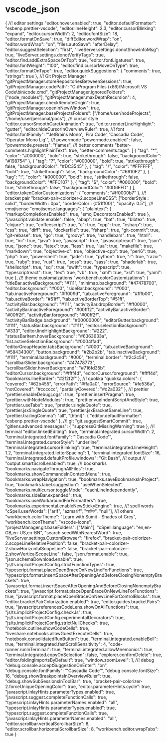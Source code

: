 # vscode_json

{
    //! editor settings
    "editor.hover.enabled": true,
    "editor.defaultFormatter": "esbenp.prettier-vscode",
    "editor.lineHeight": 2.3,
    "editor.cursorBlinking": "expand",
    "editor.cursorWidth": 2,
    "editor.fontSize": 18,
    "editor.formatOnSave": true,
    "diffEditor.wordWrap": "on",
    "editor.wordWrap": "on",
    "files.autoSave": "afterDelay",
    "editor.suggestSelection": "first",
    "liveServer.settings.donotShowInfoMsg": true,
    "liveServer.settings.donotVerifyTags": true,
    "editor.find.addExtraSpaceOnTop": true,
    "editor.fontLigatures": true,
    "editor.fontWeight": "100",
    "editor.find.cursorMoveOnType": true,
    "editor.formatOnType": true,
    "editor.quickSuggestions": {
        "comments": true,
        "strings": true
    },
    //! Git Project Manager
    "gitProjectManager.storeRepositoriesBetweenSessions": true,
    "gitProjectManager.codePath": "C:\\Program Files (x86)\\Microsoft VS Code\\bin\\code.cmd",
    "gitProjectManager.ignoredFolders": ["node_modules"],
    "gitProjectManager.maxDepthRecursion": 4,
    "gitProjectManager.checkRemoteOrigin": true,
    "gitProjectManager.openInNewWindow": true,
    "gitProjectManager.baseProjectsFolders": ["/home/user/nodeProjects", "/home/user/personal/pocs"],
    //! cursor style
    "editor.cursorSmoothCaretAnimation": true,
    "editor.renderLineHighlight": "gutter",
    "editor.hideCursorInOverviewRuler": true,
    //! font
    "editor.fontFamily": "'JetBrains Mono', 'Fira Code', 'Cascadia Code', 'Operator Mono Lig'",
    //! powermode
    "powermode.enabled": false,
    "powermode.presets": "flames",
    //! better comments
    "better-comments.highlightPlainText": true,
    "better-comments.tags": [
        {
            "tag": "*",
            "color": "#000000",
            "bold": true,
            "strikethrough": false,
            "backgroundColor": "#198754"
        },
        {
            "tag": "?",
            "color": "#000000",
            "bold": true,
            "strikethrough": false,
            "backgroundColor": "#DC3545"
        },
        {
            "tag": "/",
            "color": "#FFFFFF",
            "bold": true,
            "strikethrough": false,
            "backgroundColor": "#6610F2"
        },
        {
            "tag": "!",
            "color": "#000000",
            "bold": true,
            "strikethrough": false,
            "backgroundColor": "#FFC107"
        },
        {
            "tag": "$",
            "color": "#000000",
            "bold": true,
            "strikethrough": false,
            "backgroundColor": "#0D6EFD"
        }
    ],
    "editor.tokenColorCustomizations": {
        "comments": "#ff0000b7"
    },
    //! bracket pair
    "bracket-pair-colorizer-2.scopeLineCSS": ["borderStyle : solid", "borderWidth : 0px", "borderColor : {#51ff00}", "opacity: 0.5"],
    //! emojisense
    "emojisense.languages": {
        "plaintext": {
            "markupCompletionsEnabled": true,
            "emojiDecoratorsEnabled": true
        },
        "javascript.validate.enable": false,
        "abap": true,
        "bat": true,
        "bibtex": true,
        "clojure": true,
        "coffeescript": true,
        "c": true,
        "cpp": true,
        "csharp": true,
        "css": true,
        "diff": true,
        "dockerfile": true,
        "fsharp": true,
        "git-commit": true,
        "git-rebase": true,
        "go": true,
        "groovy": true,
        "handlebars": true,
        "html": true,
        "ini": true,
        "java": true,
        "javascript": true,
        "javascriptreact": true,
        "json": true,
        "jsonc": true,
        "latex": true,
        "less": true,
        "lua": true,
        "makefile": true,
        "markdown": true,
        "objective-c": true,
        "objective-cpp": true,
        "perl6": true,
        "php": true,
        "powershell": true,
        "jade": true,
        "python": true,
        "r": true,
        "razor": true,
        "ruby": true,
        "rust": true,
        "scss": true,
        "sass": true,
        "shaderlab": true,
        "shellscript": true,
        "sql": true,
        "swift": true,
        "typescript": true,
        "typescriptreact": true,
        "tex": true,
        "vb": true,
        "xml": true,
        "xsl": true,
        "yaml": true
    },
    //! theme customaizations
    "workbench.colorCustomizations": {
        "titleBar.activeBackground": "#111",
        "minimap.background": "#47478700",
        "editor.background": "#000",
        "sideBar.background": "#000",
        "tab.inactiveForeground": "#ff009d",
        "tab.activeForeground": "#fffb00",
        "tab.activeBorder": "#51ff",
        "tab.activeBorderTop": "#51ff",
        "activityBar.background": "#111",
        "activityBar.dropBorder": "#ff0000",
        "activityBar.inactiveForeground": "#00fff2",
        "activityBar.activeBorder": "#00ff2f",
        "activityBar.foreground": "#00ff2f",
        "activityBarBadge.background": "#00000000",
        "editorGutter.background": "#111",
        "statusBar.background": "#111",
        "editor.selectionBackground": "#333",
        "editor.lineHighlightBackground": "#222",
        "statusBarItem.hoverBackground": "#6363633a",
        "list.activeSelectionBackground": "#0004ffad",
        "editorGroupHeader.tabsBackground": "#000",
        "tab.activeBackground": "#58434300",
        "button.background": "#2b2b2b",
        "tab.inactiveBackground": "#111",
        "terminal.background": "#000",
        "terminal.border": "#2c2c54",
        "scrollbarSlider.background": "#47478773",
        "scrollbarSlider.hoverBackground": "#716fd35b",
        "editorCursor.background": "#ffff4d",
        "editorCursor.foreground": "#ffff4d",
        "bookmarks.lineBorder": "#2f2f2f"
    },
    //! quokka
    "quokka.colors": {
        "covered": "#62b455",
        "errorPath": "#ffa0a0",
        "errorSource": "#fe536a",
        "notCovered": "#cccccc",
        "partiallyCovered": "#d2a032"
    },
    //! prettier
    "prettier.enableDebugLogs": true,
    "prettier.insertPragma": true,
    "prettier.withNodeModules": true,
    "prettier.vueIndentScriptAndStyle": true,
    "prettier.useTabs": true,
    "prettier.singleQuote": true,
    "prettier.jsxSingleQuote": true,
    "prettier.jsxBracketSameLine": true,
    "prettier.trailingComma": "all",
    "[html]": {
        "editor.defaultFormatter": "esbenp.prettier-vscode"
    },
    //! git
    "git.suggestSmartCommit": true,
    "gitlens.advanced.messages": {
        "suppressGitMissingWarning": true
    },
    //! terminal
    "editor.linkedEditing": true,
    "terminal.integrated.cursorWidth": 2,
    "terminal.integrated.fontFamily": "'Cascadia Code'",
    "terminal.integrated.cursorStyle": "underline",
    "terminal.integrated.cursorBlinking": true,
    "terminal.integrated.lineHeight": 1.2,
    "terminal.integrated.letterSpacing": 1,
    "terminal.integrated.fontSize": 16,
    "terminal.integrated.defaultProfile.windows": "Git Bash",
    //! output
    // "output.smartScroll.enabled": true,
    //! bookmarks
    "bookmarks.navigateThroughAllFiles": true,
    "bookmarks.showCommandsInContextMenu": true,
    "bookmarks.wrapNavigation": true,
    "bookmarks.saveBookmarksInProject": true,
    "bookmarks.label.suggestion": "useWhenSelected",
    "bookmarks.multicursor.toggleMode": "eachLineIndependently",
    "bookmarks.sideBar.expanded": true,
    "bookmarks.useWorkaroundForFormatters": true,
    "bookmarks.experimental.enableNewStickyEngine": true,
    //! spell words
    "cSpell.userWords": ["arif", "azmarif", "আরিফ", "null"],
    //! others
    "workbench.colorTheme": "Learn with Sumit - Shades of Grey",
    "workbench.iconTheme": "vscode-icons",
    "projectManager.git.baseFolders": ["Main"],
    "cSpell.language": "en,en-GB,en-US,en-BN",
    "search.seedWithNearestWord": true,
    "liveServer.settings.CustomBrowser": "firefox",
    "bracket-pair-colorizer-2.scopeLineRelativePosition": false,
    "bracket-pair-colorizer-2.showHorizontalScopeLine": false,
    "bracket-pair-colorizer-2.showVerticalScopeLine": false,
    "json.format.enable": true,
    "json.schemaDownload.enable": true,
    "js/ts.implicitProjectConfig.strictFunctionTypes": true,
    "typescript.format.placeOpenBraceOnNewLineForFunctions": true,
    "typescript.format.insertSpaceAfterOpeningAndBeforeClosingNonemptyBrackets": true,
    "javascript.format.insertSpaceAfterOpeningAndBeforeClosingNonemptyBrackets": true,
    "javascript.format.placeOpenBraceOnNewLineForFunctions": true,
    "javascript.format.placeOpenBraceOnNewLineForControlBlocks": true,
    "editor.bracketPairColorization.enabled": true,
    "editor.guides.bracketPairs": true,
    "javascript.referencesCodeLens.showOnAllFunctions": true,
    "js/ts.implicitProjectConfig.checkJs": true,
    "js/ts.implicitProjectConfig.experimentalDecorators": true,
    "js/ts.implicitProjectConfig.strictNullChecks": true,
    "notebook.outline.showCodeCells": true,
    "liveshare.notebooks.allowGuestExecuteCells": true,
    "notebook.consolidatedRunButton": true,
    "terminal.integrated.enableBell": true,
    "terminal.integrated.fastScrollSensitivity": 4,
    "code-runner.runInTerminal": true,
    "terminal.integrated.allowMnemonics": true,
    "terminal.integrated.copyOnSelection": false,
    "explorer.confirmDelete": true,
    "editor.foldingImportsByDefault": true,
    "window.zoomLevel": 1,
    //! debug
    "debug.console.acceptSuggestionOnEnter": "on",
    "debug.console.fontFamily": "'Cascadia Code'",
    "debug.console.fontSize": 16,
    "debug.showBreakpointsInOverviewRuler": true,
    "debug.showSubSessionsInToolBar": true,
    "bracket-pair-colorizer-2.forceUniqueOpeningColor": true,
    "editor.parameterHints.cycle": true,
    "javascript.inlayHints.parameterTypes.enabled": true,
    "javascript.suggest.completeFunctionCalls": true,
    "typescript.inlayHints.parameterNames.enabled": "all",
    "typescript.inlayHints.parameterTypes.enabled": true,
    "typescript.suggest.completeFunctionCalls": true,
    "javascript.inlayHints.parameterNames.enabled": "all",
    "editor.scrollbar.verticalScrollbarSize": 8,
    "editor.scrollbar.horizontalScrollbarSize": 8,
    "workbench.editor.wrapTabs": true
}
